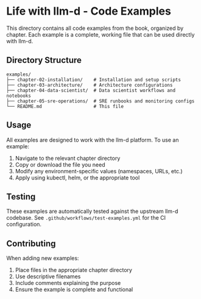 # Life with llm-d - Code Examples

This directory contains all code examples from the book, organized by chapter. Each example is a complete, working file that can be used directly with llm-d.

## Directory Structure

```
examples/
├── chapter-02-installation/    # Installation and setup scripts
├── chapter-03-architecture/    # Architecture configurations
├── chapter-04-data-scientist/  # Data scientist workflows and notebooks
├── chapter-05-sre-operations/  # SRE runbooks and monitoring configs
└── README.md                   # This file
```

## Usage

All examples are designed to work with the llm-d platform. To use an example:

1. Navigate to the relevant chapter directory
2. Copy or download the file you need
3. Modify any environment-specific values (namespaces, URLs, etc.)
4. Apply using kubectl, helm, or the appropriate tool

## Testing

These examples are automatically tested against the upstream llm-d codebase. See `.github/workflows/test-examples.yml` for the CI configuration.

## Contributing

When adding new examples:
1. Place files in the appropriate chapter directory
2. Use descriptive filenames
3. Include comments explaining the purpose
4. Ensure the example is complete and functional